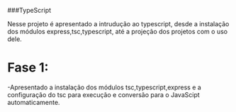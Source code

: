 ###TypeScript

Nesse projeto é apresentado a intrudução ao typescript, desde a instalação dos módulos express,tsc,typescript,
até a projeção dos projetos com o uso dele.

# Fase 1:
 -Apresentado a instalação dos módulos tsc,typescript,express e a configuração do tsc para execução e conversão
 para o JavaScipt automaticamente.


